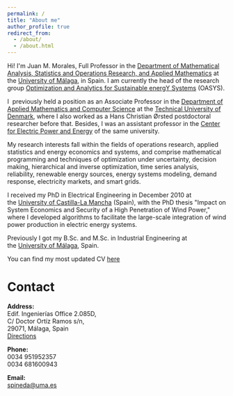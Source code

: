 ```yaml
---
permalink: /
title: "About me"
author_profile: true
redirect_from: 
  - /about/
  - /about.html
---
```


Hi! I'm Juan M. Morales, Full Professor in the [Department of Mathematical Analysis, Statistics and Operations Research, and Applied Mathematics](https://www.uma.es/AMEIOMA/) at the [University of Málaga](http://www.uma.es/?set_language=en), in Spain. I am currently the head of the research group [Optimization and Analytics for Sustainable energY Systems](https://sites.google.com/view/groupoasys/home) (OASYS).

I  previously held a position as an Associate Professor in the [Department of Applied Mathematics and Computer Science](http://www.compute.dtu.dk/english) at the [Technical University of Denmark](http://www.dtu.dk/), where I also worked as a Hans Christian Ørsted postdoctoral researcher before that. Besides, I was an assistant professor in the [Center for Electric Power and Energy](http://www.cee.dtu.dk/English.aspx) of the same university.

My research interests fall within the fields of operations research, applied statistics and energy economics and systems, and comprise mathematical programming and techniques of optimization under uncertainty, decision making, hierarchical and inverse optimization, time series analysis, reliability, renewable energy sources, energy systems modeling, demand response, electricity markets, and smart grids.

I received my PhD in Electrical Engineering in December 2010 at the [University of Castilla-La Mancha](http://www.uclm.es/english/) (Spain), with the PhD thesis "Impact on System Economics and Security of a High Penetration of Wind Power," where I developed algorithms to facilitate the large-scale integration of wind power production in electric energy systems.

Previously I got my B.Sc. and M.Sc. in Industrial Engineering at the [University of Málaga](http://www.uma.es/), Spain.

You can find my most updated CV [here](https://github.com/Juanmi82mg/Material/blob/main/CV.pdf)


# Contact

**Address:**  
Edif. Ingenierías Office 2.085D,  
C/ Doctor Ortíz Ramos s/n,  
29071, Málaga, Spain  
[Directions](https://maps.google.com/maps?ll=36.714982,-4.491975&z=16&t=m&hl=en-US&gl=US&mapclient=embed&daddr=UMA%3A%20Escuela%20T%C3%A9cnica%20Superior%20de%20Ingenier%C3%ADa%20Industrial%20Edificio%20de%20Ingenier%C3%ADas%2C%20UMA%20Campus%20de%20Teatinos%20C%2F%20Doctor%20Ortiz%20Ramos%2C%20S%2FN%2029071%20M%C3%A1laga%2C%20Spain@36.7154756,-4.4931618)

**Phone:**  
0034 ​951952357  
0034 681600943

**Email:**  
[spineda@uma.es](mailto:spineda@uma.es)

